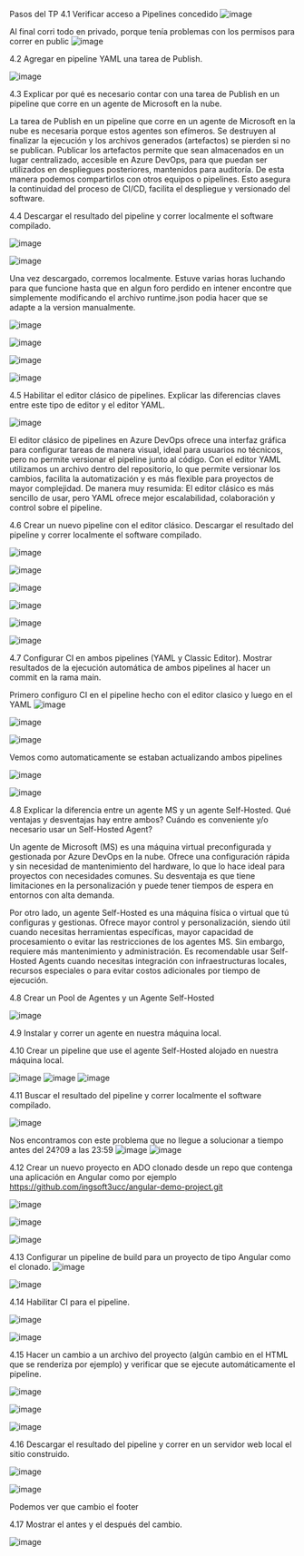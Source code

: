  Pasos del TP
4.1 Verificar acceso a Pipelines concedido
![image](https://github.com/user-attachments/assets/ab31c085-4893-4b37-8f3a-3f5ba7fc4aca)

Al final corri todo en privado, porque tenía problemas con los permisos para correr en public
![image](https://github.com/user-attachments/assets/a59a391e-891d-4046-9f13-2eb0e9b9ee26)


4.2 Agregar en pipeline YAML una tarea de Publish.

![image](https://github.com/user-attachments/assets/bff6927c-48e1-46cb-8f3a-0a654a30d6dc)


4.3 Explicar por qué es necesario contar con una tarea de Publish en un pipeline que corre en un agente de Microsoft en la nube.

La tarea de Publish en un pipeline que corre en un agente de Microsoft en la nube es necesaria porque estos agentes son efímeros. Se destruyen al finalizar la ejecución y los archivos generados (artefactos) se pierden si no se publican. Publicar los artefactos permite que sean almacenados en un lugar centralizado, accesible en Azure DevOps, para que puedan ser utilizados en despliegues posteriores, mantenidos para auditoría. De esta manera podemos compartirlos con otros equipos o pipelines. Esto asegura la continuidad del proceso de CI/CD, facilita el despliegue y versionado del software.

4.4 Descargar el resultado del pipeline y correr localmente el software compilado.

![image](https://github.com/user-attachments/assets/0fd476e7-5ebd-4c5f-8d2a-b277a24772cf)

![image](https://github.com/user-attachments/assets/ea98f9f3-d1d4-4167-b372-d7fc8e99983a)


Una vez descargado, corremos localmente. Estuve varias horas luchando para que funcione hasta que en algun foro perdido en intener encontre que simplemente modificando el archivo runtime.json podia hacer que se adapte a la version manualmente.

![image](https://github.com/user-attachments/assets/3f0d57b8-0239-43d2-aa4f-247ce8c651c3)

![image](https://github.com/user-attachments/assets/82085250-bd37-4563-9f6c-f876b2aa0cd0)

![image](https://github.com/user-attachments/assets/5819d709-cdcb-4b81-8891-35872c8f9338)

![image](https://github.com/user-attachments/assets/853b10af-3ebe-4d48-8cb0-41d5abdb1c83)




4.5 Habilitar el editor clásico de pipelines. Explicar las diferencias claves entre este tipo de editor y el editor YAML.

![image](https://github.com/user-attachments/assets/57784b3c-79da-4f78-b953-3e40319c79c3)

El editor clásico de pipelines en Azure DevOps ofrece una interfaz gráfica para configurar tareas de manera visual, ideal para usuarios no técnicos, pero no permite versionar el pipeline junto al código. Con el editor YAML utilizamos un archivo dentro del repositorio, lo que permite versionar los cambios, facilita la automatización y es más flexible para proyectos de mayor complejidad.
De manera muy resumida: El editor clásico es más sencillo de usar, pero YAML ofrece mejor escalabilidad, colaboración y control sobre el pipeline.

4.6 Crear un nuevo pipeline con el editor clásico. Descargar el resultado del pipeline y correr localmente el software compilado.

![image](https://github.com/user-attachments/assets/f50bffed-2a73-447e-ac5b-ff51eca7d4aa)

![image](https://github.com/user-attachments/assets/f815e95c-8cad-4d04-a820-98519c807053)

![image](https://github.com/user-attachments/assets/7c43a0e2-beff-42b6-b832-3ffdf9e6823b)

![image](https://github.com/user-attachments/assets/27319ca2-9fd0-452c-8052-b244bd8f4bdd)

![image](https://github.com/user-attachments/assets/30be4c5b-1670-406d-b0b8-25dd979478d7)

![image](https://github.com/user-attachments/assets/e2aa519a-065c-46a6-9db6-c68acbf3bd96)



4.7 Configurar CI en ambos pipelines (YAML y Classic Editor). Mostrar resultados de la ejecución automática de ambos pipelines al hacer un commit en la rama main.

Primero configuro CI en el pipeline hecho con el editor clasico y luego en el YAML
![image](https://github.com/user-attachments/assets/e6ffc21d-1794-474c-8a8c-51a954ebd452)

![image](https://github.com/user-attachments/assets/855fec93-81d4-43f3-8e86-8a2da29f02cf)

![image](https://github.com/user-attachments/assets/6710f3b6-d5d0-4c42-b5fc-70181cd2d3df)

Vemos como automaticamente se estaban actualizando ambos pipelines

![image](https://github.com/user-attachments/assets/1a8dfb11-bc7c-495f-b135-043f123362a9)

![image](https://github.com/user-attachments/assets/7c646e7c-804d-4e8c-8166-facb4d2e70be)


4.8 Explicar la diferencia entre un agente MS y un agente Self-Hosted. Qué ventajas y desventajas hay entre ambos? Cuándo es conveniente y/o necesario usar un Self-Hosted Agent?


Un agente de Microsoft (MS) es una máquina virtual preconfigurada y gestionada por Azure DevOps en la nube. Ofrece una configuración rápida y sin necesidad de mantenimiento del hardware, lo que lo hace ideal para proyectos con necesidades comunes. Su desventaja es que tiene limitaciones en la personalización y puede tener tiempos de espera en entornos con alta demanda.

Por otro lado, un agente Self-Hosted es una máquina física o virtual que tú configuras y gestionas. Ofrece mayor control y personalización, siendo útil cuando necesitas herramientas específicas, mayor capacidad de procesamiento o evitar las restricciones de los agentes MS. Sin embargo, requiere más mantenimiento y administración. Es recomendable usar Self-Hosted Agents cuando necesitas integración con infraestructuras locales, recursos especiales o para evitar costos adicionales por tiempo de ejecución.


4.8 Crear un Pool de Agentes y un Agente Self-Hosted

![image](https://github.com/user-attachments/assets/db3d9bb0-6f45-4a23-b48e-5d86e321ebbe)

4.9 Instalar y correr un agente en nuestra máquina local.

4.10 Crear un pipeline que use el agente Self-Hosted alojado en nuestra máquina local.


![image](https://github.com/user-attachments/assets/99bae89f-43b9-4285-b69c-84ad773cb81f)
![image](https://github.com/user-attachments/assets/3101fab9-2376-4005-bda6-912ba62ce526)
![image](https://github.com/user-attachments/assets/5f772f5d-592c-455c-b69a-5f7f157315e2)


4.11 Buscar el resultado del pipeline y correr localmente el software compilado.

![image](https://github.com/user-attachments/assets/469bdb20-2986-4a3e-a3a9-7d6ba4dfba39)

Nos encontramos con este problema que no llegue a solucionar a tiempo antes del 24?09 a las 23:59
![image](https://github.com/user-attachments/assets/2f0b075d-b622-45e8-85e0-2dab06681320)
![image](https://github.com/user-attachments/assets/fdb9e14a-6937-4361-9589-7805e535f689)







4.12 Crear un nuevo proyecto en ADO clonado desde un repo que contenga una aplicación en Angular como por ejemplo https://github.com/ingsoft3ucc/angular-demo-project.git

![image](https://github.com/user-attachments/assets/da0fc004-fc78-450d-bb78-669001bb6a02)

![image](https://github.com/user-attachments/assets/7e3fd8e3-372e-4362-a852-105415302d45)

![image](https://github.com/user-attachments/assets/42de8bc4-a940-4783-92e2-4cc1d6ff3890)


4.13 Configurar un pipeline de build para un proyecto de tipo Angular como el clonado.
![image](https://github.com/user-attachments/assets/06a35f7e-f6f5-4694-b76e-923cf3cfb801)


![image](https://github.com/user-attachments/assets/875a7ef1-27b2-42dd-9455-c7c576ec7eed)


4.14 Habilitar CI para el pipeline.

![image](https://github.com/user-attachments/assets/fbbf0075-8bcd-4545-8391-42a09faf4020)

![image](https://github.com/user-attachments/assets/115a79d4-3f90-4c8f-83a2-a012ae9b1637)



4.15 Hacer un cambio a un archivo del proyecto (algún cambio en el HTML que se renderiza por ejemplo) y verificar que se ejecute automáticamente el pipeline.

![image](https://github.com/user-attachments/assets/79c71a6a-fa09-4910-8636-1f82637c3a29)

![image](https://github.com/user-attachments/assets/492c34df-5ad9-4c61-a8ea-909d8069aead)

![image](https://github.com/user-attachments/assets/7331999a-35ca-4fd1-9521-378846d084b0)


4.16 Descargar el resultado del pipeline y correr en un servidor web local el sitio construido.

![image](https://github.com/user-attachments/assets/b8057b39-1c85-448b-8e25-9ed1dbedfdf8)

![image](https://github.com/user-attachments/assets/ad19fef8-f726-4333-a004-a9024aa0cc7b)

Podemos ver que cambio el footer

4.17 Mostrar el antes y el después del cambio.


![image](https://github.com/user-attachments/assets/2f0d4b82-93f6-454d-a413-083c1a8747df)




